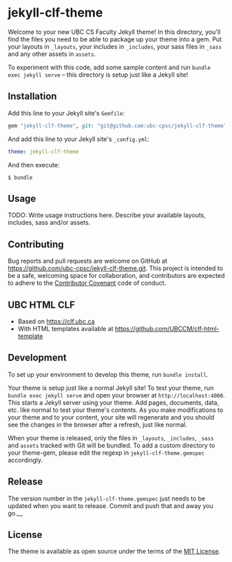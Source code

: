 # jekyll-clf-theme

Welcome to your new UBC CS Faculty Jekyll theme! In this directory, you'll find the files you need to be able to package up your theme into a gem. Put your layouts in `_layouts`, your includes in `_includes`, your sass files in `_sass` and any other assets in `assets`.

To experiment with this code, add some sample content and run `bundle exec jekyll serve` – this directory is setup just like a Jekyll site!


## Installation

Add this line to your Jekyll site's `Gemfile`:

```ruby
gem "jekyll-clf-theme", git: "git@github.com:ubc-cpsc/jekyll-clf-theme"
```

And add this line to your Jekyll site's `_config.yml`:

```yaml
theme: jekyll-clf-theme
```

And then execute:

    $ bundle

## Usage

TODO: Write usage instructions here. Describe your available layouts, includes, sass and/or assets.

## Contributing

Bug reports and pull requests are welcome on GitHub at https://github.com/ubc-cpsc/jekyll-clf-theme.git. This project is intended to be a safe, welcoming space for collaboration, and contributors are expected to adhere to the [Contributor Covenant](http://contributor-covenant.org) code of conduct.

## UBC HTML CLF

- Based on https://clf.ubc.ca
- With HTML templates available at
https://github.com/UBCCM/clf-html-template

## Development

To set up your environment to develop this theme, run `bundle install`.

Your theme is setup just like a normal Jekyll site! To test your theme, run `bundle exec jekyll serve` and open your browser at `http://localhost:4000`. This starts a Jekyll server using your theme. Add pages, documents, data, etc. like normal to test your theme's contents. As you make modifications to your theme and to your content, your site will regenerate and you should see the changes in the browser after a refresh, just like normal.

When your theme is released, only the files in `_layouts`, `_includes`, `_sass` and `assets` tracked with Git will be bundled.
To add a custom directory to your theme-gem, please edit the regexp in `jekyll-clf-theme.gemspec` accordingly.

## Release

The version number in the `jekyll-clf-theme.gemspec` just needs to be updated when you want to release. Commit and push that and away you go.__


## License

The theme is available as open source under the terms of the [MIT License](https://opensource.org/licenses/MIT).

